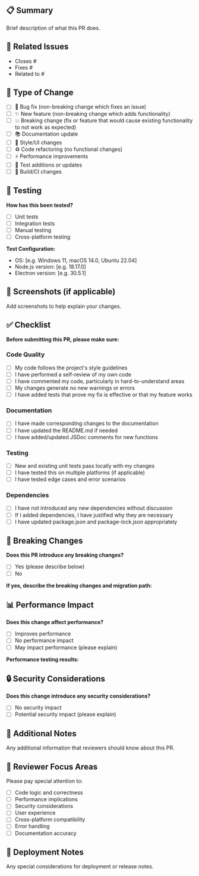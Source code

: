 ## 📋 Summary
Brief description of what this PR does.

## 🔗 Related Issues
- Closes #
- Fixes #
- Related to #

## 🎯 Type of Change
- [ ] 🐛 Bug fix (non-breaking change which fixes an issue)
- [ ] ✨ New feature (non-breaking change which adds functionality)
- [ ] 💥 Breaking change (fix or feature that would cause existing functionality to not work as expected)
- [ ] 📚 Documentation update
- [ ] 🎨 Style/UI changes
- [ ] ♻️ Code refactoring (no functional changes)
- [ ] ⚡ Performance improvements
- [ ] 🧪 Test additions or updates
- [ ] 🔧 Build/CI changes

## 🧪 Testing
**How has this been tested?**
- [ ] Unit tests
- [ ] Integration tests
- [ ] Manual testing
- [ ] Cross-platform testing

**Test Configuration:**
- OS: [e.g. Windows 11, macOS 14.0, Ubuntu 22.04]
- Node.js version: [e.g. 18.17.0]
- Electron version: [e.g. 30.5.1]

## 📸 Screenshots (if applicable)
Add screenshots to help explain your changes.

## ✅ Checklist
**Before submitting this PR, please make sure:**

### Code Quality
- [ ] My code follows the project's style guidelines
- [ ] I have performed a self-review of my own code
- [ ] I have commented my code, particularly in hard-to-understand areas
- [ ] My changes generate no new warnings or errors
- [ ] I have added tests that prove my fix is effective or that my feature works

### Documentation
- [ ] I have made corresponding changes to the documentation
- [ ] I have updated the README.md if needed
- [ ] I have added/updated JSDoc comments for new functions

### Testing
- [ ] New and existing unit tests pass locally with my changes
- [ ] I have tested this on multiple platforms (if applicable)
- [ ] I have tested edge cases and error scenarios

### Dependencies
- [ ] I have not introduced any new dependencies without discussion
- [ ] If I added dependencies, I have justified why they are necessary
- [ ] I have updated package.json and package-lock.json appropriately

## 🔄 Breaking Changes
**Does this PR introduce any breaking changes?**
- [ ] Yes (please describe below)
- [ ] No

**If yes, describe the breaking changes and migration path:**

## 📊 Performance Impact
**Does this change affect performance?**
- [ ] Improves performance
- [ ] No performance impact
- [ ] May impact performance (please explain)

**Performance testing results:**

## 🔒 Security Considerations
**Does this change introduce any security considerations?**
- [ ] No security impact
- [ ] Potential security impact (please explain)

## 📝 Additional Notes
Any additional information that reviewers should know about this PR.

## 🎯 Reviewer Focus Areas
Please pay special attention to:
- [ ] Code logic and correctness
- [ ] Performance implications
- [ ] Security considerations
- [ ] User experience
- [ ] Cross-platform compatibility
- [ ] Error handling
- [ ] Documentation accuracy

## 🚀 Deployment Notes
Any special considerations for deployment or release notes.
